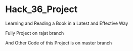 # Hack_36_Project
Learning and Reading a Book in a Latest and Effective Way

Fully Project on rajat branch

And Other Code of this Project is on master branch
